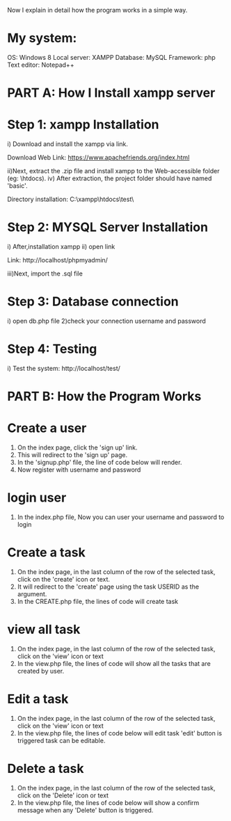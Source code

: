 Now I explain in detail how the program works in a simple way.


My system:
==========
OS: Windows 8
Local server: XAMPP
Database: MySQL
Framework: php
Text editor: Notepad++


PART A: How I Install xampp server
==========================================================

Step 1: xampp Installation
==================================

i)	Download and install the xampp via link.

Download Web Link: https://www.apachefriends.org/index.html


ii)Next, extract the .zip file and install xampp to the Web-accessible folder (eg: \htdocs).
iv)	After extraction, the project folder should have named 'basic'.

Directory installation: C:\xampp\htdocs\test\



Step 2: MYSQL Server Installation
==================================

i)	After,installation xampp 
ii) open link 


Link: http://localhost/phpmyadmin/

iii)Next, import the .sql file 

Step 3: Database connection
================

i) open db.php file
2)check your connection username and password


Step 4: Testing
================

i)	Test the system:
http://localhost/test/


PART B: How the Program Works
=============================

Create a user
=============

1.	On the index page, click the 'sign up' link.
2.	This will redirect to the 'sign up' page.
3.	In the 'signup.php' file, the line of code below will render.
4.  Now register with username and password

login user
===========

1.	In the index.php file, Now you can user your username and password to login

Create a task
=============

1.	On the index page, in the last column of the row of the selected task, click on the 'create' icon or text.
2.	It will redirect to the 'create' page using the task USERID as the argument.
3.	In the CREATE.php file, the lines of code will create task

view all task
=============

1. On the index page, in the last column of the row of the selected task, click on the 'view' icon or text
2. In the view.php file, the lines of code will show all the tasks that are created by user.

Edit a task
=============

1. On the index page, in the last column of the row of the selected task, click on the 'view' icon or text
2. In the view.php file, the lines of code below will edit task 'edit' button is triggered task can be editable.


Delete a task
=============

1. On the index page, in the last column of the row of the selected task, click on the 'Delete' icon or text
2. In the view.php file, the lines of code below will show a confirm message when any 'Delete' button is triggered.
